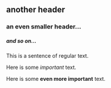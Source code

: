 ## another header

### an even smaller header...

##### and so on...

This is a sentence of regular text.

Here is some *important* text.

Here is some **even more important** text.
